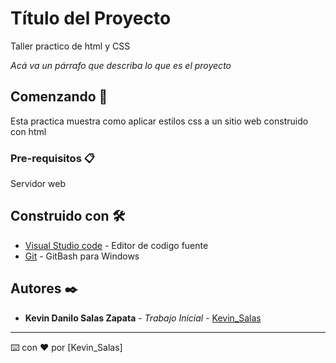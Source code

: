# Título del Proyecto
Taller practico de html y CSS

_Acá va un párrafo que describa lo que es el proyecto_

## Comenzando 🚀

Esta practica muestra como aplicar estilos css a un sitio web construido con html 


### Pre-requisitos 📋

Servidor web


## Construido con 🛠️

* [Visual Studio code](https://code.visualstudio.com/Download) - Editor de codigo fuente 
* [Git](https://git-scm.com/downloads) - GitBash para Windows 

## Autores ✒️

* **Kevin Danilo Salas Zapata** - *Trabajo Inicial* - [Kevin_Salas](https://github.com/kevinsalsss)

---
⌨️ con ❤️ por [Kevin_Salas]